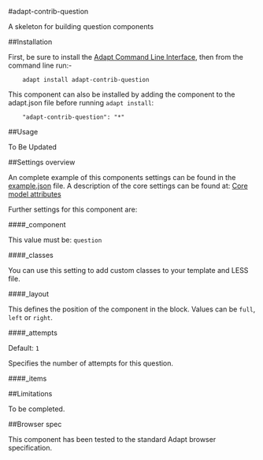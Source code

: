 #adapt-contrib-question

A skeleton for building question components

##Installation


First, be sure to install the [Adapt Command Line Interface](https://github.com/adaptlearning/adapt-cli), then from the command line run:-

        adapt install adapt-contrib-question

This component can also be installed by adding the component to the adapt.json file before running `adapt install`:

        "adapt-contrib-question": "*"

##Usage

To Be Updated

##Settings overview
 
An complete example of this components settings can be found in the [example.json](https://github.com/adaptlearning/adapt-contrib-gmcq/blob/master/example.json) file. A description of the core settings can be found at: [Core model attributes](https://github.com/adaptlearning/adapt_framework/wiki/Core-model-attributes)

Further settings for this component are:

####_component

This value must be: `question`

####_classes

You can use this setting to add custom classes to your template and LESS file.

####_layout

This defines the position of the component in the block. Values can be `full`, `left` or `right`. 

####_attempts

Default: `1`

Specifies the number of attempts for this question.

####_items

##Limitations
 
To be completed.

##Browser spec

This component has been tested to the standard Adapt browser specification.
